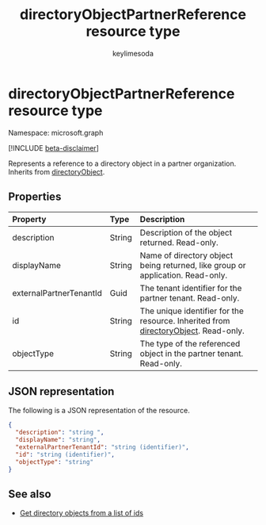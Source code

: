 ﻿---
title: "directoryObjectPartnerReference resource type"
description: "Represents a reference to a directory object in a partner tenant. Inherits from directoryObject."
author: "keylimesoda"
localization_priority: Normal
ms.prod: "microsoft-identity-platform"
doc_type: resourcePageType
---

# directoryObjectPartnerReference resource type

Namespace: microsoft.graph

[!INCLUDE [beta-disclaimer](../../includes/beta-disclaimer.md)]

Represents a reference to a directory object in a partner organization. Inherits from [directoryObject](directoryobject.md).

## Properties

| Property                | Type   | Description                                                                                              |
| :---------------------- | :----- | :------------------------------------------------------------------------------------------------------- |
| description             | String | Description of the object returned. Read-only.                                                           |
| displayName             | String | Name of directory object being returned, like group or application. Read-only.                           |
| externalPartnerTenantId | Guid   | The tenant identifier for the partner tenant. Read-only.                                                 |
| id                      | String | The unique identifier for the resource. Inherited from [directoryObject](directoryobject.md). Read-only. |
| objectType              | String | The type of the referenced object in the partner tenant. Read-only.                                      |

## JSON representation

The following is a JSON representation of the resource.

<!-- {
  "blockType": "resource",
  "keyProperty": "id",
  "@odata.type": "microsoft.graph.directoryObjectPartnerReference"
}-->

```json
{
  "description": "string ",
  "displayName": "string",
  "externalPartnerTenantId": "string (identifier)",
  "id": "string (identifier)",
  "objectType": "string"
}
```

## See also

- [Get directory objects from a list of ids](/graph/api/directoryobject-getbyids?view=graph-rest-beta)

<!-- uuid: fbec8cd7-cfe4-431d-87fc-d102cd2841a4
2018-12-06 02:01:30 UTC -->

<!--
{
  "type": "#page.annotation",
  "description": "directoryObjectPartnerReference resource",
  "keywords": "",
  "section": "documentation",
  "tocPath": "",
  "suppressions": []
}
-->
